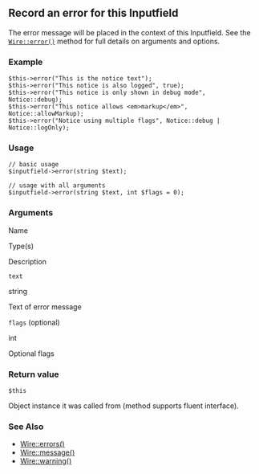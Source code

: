 Record an error for this Inputfield
-----------------------------------

The error message will be placed in the context of this Inputfield. See the [`Wire::error()`](/api/ref/wire/error/) method for full details on arguments and options.

### Example

    $this->error("This is the notice text"); 
    $this->error("This notice is also logged", true);
    $this->error("This notice is only shown in debug mode", Notice::debug);
    $this->error("This notice allows <em>markup</em>", Notice::allowMarkup);
    $this->error("Notice using multiple flags", Notice::debug | Notice::logOnly);

### Usage

    // basic usage
    $inputfield->error(string $text);
    
    // usage with all arguments
    $inputfield->error(string $text, int $flags = 0);

### Arguments

Name

Type(s)

Description

`text`

string

Text of error message

`flags` (optional)

int

Optional flags

### Return value

`$this`

Object instance it was called from (method supports fluent interface).

### See Also

*   [Wire::errors()](/api/ref/wire/errors/)
*   [Wire::message()](/api/ref/wire/message/)
*   [Wire::warning()](/api/ref/wire/warning/)

